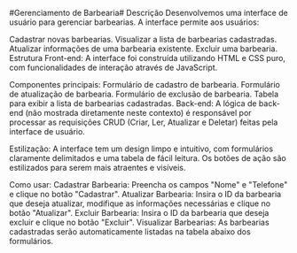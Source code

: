 #Gerenciamento de Barbearia#
Descrição
Desenvolvemos uma interface de usuário para gerenciar barbearias. A interface permite aos usuários:

Cadastrar novas barbearias.
Visualizar a lista de barbearias cadastradas.
Atualizar informações de uma barbearia existente.
Excluir uma barbearia.
Estrutura
Front-end:
A interface foi construída utilizando HTML e CSS puro, com funcionalidades de interação através de JavaScript.

Componentes principais:
Formulário de cadastro de barbearia.
Formulário de atualização de barbearia.
Formulário de exclusão de barbearia.
Tabela para exibir a lista de barbearias cadastradas.
Back-end:
A lógica de back-end (não mostrada diretamente neste contexto) é responsável por processar as requisições CRUD (Criar, Ler, Atualizar e Deletar) feitas pela interface de usuário.

Estilização:
A interface tem um design limpo e intuitivo, com formulários claramente delimitados e uma tabela de fácil leitura. Os botões de ação são estilizados para serem mais atraentes e visíveis.

Como usar:
Cadastrar Barbearia: Preencha os campos "Nome" e "Telefone" e clique no botão "Cadastrar".
Atualizar Barbearia: Insira o ID da barbearia que deseja atualizar, modifique as informações necessárias e clique no botão "Atualizar".
Excluir Barbearia: Insira o ID da barbearia que deseja excluir e clique no botão "Excluir".
Visualizar Barbearias: As barbearias cadastradas serão automaticamente listadas na tabela abaixo dos formulários.
